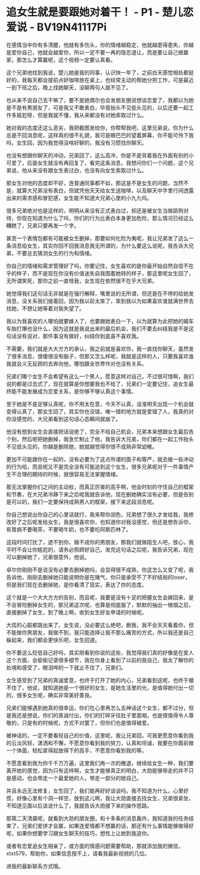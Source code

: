 # 追女生就是要跟她对着干！ - P1 - 楚儿恋爱说 - BV19N41117Pi

在感情当中你有多清醒，他就有多伤头，你的情绪越稳定，他就越患得患失，你越是爱你自己，他就会越爱你，所以一定不要一再的隐忍退让，而是要让自己做赢家，那怎么才算赢呢，这个视频一定要认真看。

这个兄弟他找到我说，楚儿她是我的同事，认识快一年了，之前白天感觉相处都挺好的，我每天都会提前点好咖啡放在桌上，也经常主动的帮她分担工作，可是最近一到下班之后，晚上找她聊天，没聊两句人就不见了。

也从来不说自己去干嘛了，要不是她偶尔也会发朋友圈说想谈恋爱了，我都以为她是不是有男朋友了，可是我又不敢表白，毕竟抬头不见低头见的，以后还要一起工作多尴尬呀，但是我就不懂，我从来都没有对她索取过什么。

她对我的态度还这么恶劣，我把截图发给你，你帮帮我吧，这里兄弟说，你为什么总是不回消息呢，这样真的很不礼貌，我可是眼巴巴的望着屏幕，你不能可怜下我吗，女生回，因为我觉得没啥好聊的，我没有习惯找你聊天。

也没有想跟你聊天的冲动，兄弟回了，这么高冷，你是不是背着我在外面有别的小可爱了，后面女生就没有再回复了，看完这条消息，我想问你们一个问题，这个兄弟说，他从来没有跟女生表过白，也没有向女生索取过什么。

那女生对他的态度却不好，连普通同事都不如，那这是不是女生的问题，当然不是，就算大兄弟没有表白，但就凭他天天给女生送咖啡，以及聊天中字里行间透露出来的需求感和冒犯感，女生能不知道大兄弟心里的小九九吗。

很多兄弟绝对也是这样的，明明从来没有正式表白过，却还是被女生当做舔狗对待，你现在知道为什么了吗，你们的行为比表白本身更加危险，那么情况已经这么糟糕了，兄弟只要再发一个字。

甚至一个表情包都有可能被女生删掉，那要如何化险为夷呢，我让兄弟发了这么一条消息给女生，其实你回不回我消息我无所谓的，为什么要这么说呢，我告诉大兄弟，不要总去猜测女生的行为和情绪。

你自己的情绪和需求管理好了吗，你要记住，女生喜欢的是你最开始自然自信不在乎的样子，而不是现在你没有价值迷失自我围着她转的样子，那这里呢女生回了，无所谓笑死，那你之前一直怪我，女生现在依然很不在乎大兄弟。

她觉得我们这句话无非就是在强行解释，嘴里说的无所谓，但还是在不停的给她发消息，没关系我们接着回，因为我以前太笨了，笨到我以为如果喜欢谁就满世界去找她，不想让她等着对我失望了。

我以为我喜欢的人哪怕就要嫁人了，也要跟她表白一下，以为就算为此把她的婚车车胎打爆也没什么，因为这就是我说出来的最后机会，我们不要去纠结我是不是这句话没有说对，那件事没有做好，纠结你到底喜不喜欢我。

不需要，我们就是大大方方的承认，我之前就是喜欢你，我一直找你聊天，虽然发了很多消息，很傻很没有脑子，但那又怎么样呢，我就是这样的人，只要我喜欢谁我就会义无反顾的去奔向他，哪怕跟全世界作对也没有关系。

兄弟们哪个女生不会希望有这么一个男人，愿意这样对自己，不过很可惜啊，我们说的都是过去式了，现在就算是你想要我也不给了，兄弟们一定要记住，追女生最终能不能发展成为恋爱关系，是你够不够认真这个事情。

至于她是不是足够认真呢，你不用太在意，今天不认真，没准明天出现一个机会就变得认真了，那女生回了，其实你也没错，唯一错的地方就是爱错了人，我真的对你没感觉的，大兄弟看到这句话心态瞬间就崩了。

他没有想到女生会直接把话说绝了，完全不给自己机会，兄弟本来想跟女生最后告个别，然后呢把她删掉，我急忙制止了他，我告诉大兄弟，你们都在一起工作抬头不见低头见的，你越是删除她，她就越觉得你很不成熟非常幼稚。

更加不可能跟你在一起的，没有必要为了这点所谓的面子和尊严，就去做一些冲动的行为哈，而且呢又不是完全没有可能追到这个女生，很多兄弟呢对于一件事情产生不合理的期待的时候，就很容易无法掌握情绪。

那无法掌握你们之间的主动权，而真正厉害的高手啊，他会时刻的守住自己的框架和节奏，在大兄弟冷静下来之后呢我就告诉他，现在删她确实没有必要，但是告别是可以的，我们一定要保持成熟男人的框架，接下来这段消息呢。

你自己想说出你自己的心里话就行，我来帮你润色，兄弟想了很久才发给我，我修改好了之后呢发给女生，我是很喜欢你，也知道你对我没感觉，但还是想告诉你，有胃病不要喝茶，不要喝牛奶，也不要吃阿斯匹林了。

这段时间打扰了，遮不到你，做不成你的男朋友，那我们就做陌生人吧，放心，我平时不会让你尴尬的，请务必照顾好自己，发完这句话之后呢，我告诉兄弟，现在可以删掉她了，兄弟很意外，他说。

卓尔你刚刚不是说没有必要去删掉她吗，会显得很不成熟，你这怎么又变了呢，我告诉他，刚刚去删掉她只能说明你是在赌气，你只是承受不了不好结局的loser，但是我们现在去删掉她，是你看清了现实，表达了你的态度。

这个就是一个大大方方的告别，而且呢，我要是没有十足的把握女生会嫁回来，是不会冒险删掉女生的，那兄弟这次呢，也算是彻底服了，默默的抽出一根烟之后，直接删掉了女生，到了晚上啊，收到女生好友申请的时候呢。

大炫的心脏都跳出来了，女生说，没必要这么绝吧，删我，我不会天天看着你，但不能做你男朋友，我做不到，我只能选择让我不那么痛苦的方式，所以我还是自己躲起来，我们都会更快乐吧，女生回道。

你不要这么贬低自己好吗，其实刚看到你说的这些，我觉得我们真的好像是在爱人这个方面，会偷偷记录很多细节，我在你身上看到了以前的我自己，我太了解你的处境和感受了，眼泪哗的一下就止不住了，兄弟们。

女生感受到了兄弟的真诚爱意，也终于打开了她的内心，兄弟看到这呢，也终于绷不住了，他说，就知道她是一个很好的女生，是她生活里的光，是值得她付出一切的，很多女生呢，确实非常美好善良。

兄弟们能够遇到她真的很幸运，你们在心里再怎么去神话这个女生，都不过分，但是我还是想说，你们的真诚付出，你们的打碎牙往肚子里面咽，也是很值得令人尊敬的，只是有的时候呢，方式不对罢了，但你们也是值得被爱。

被神话的，一定不要看轻自己的价值，这里呢，我让兄弟回，可我更愿意你看到我的云淡风轻，潇洒和不懈，不愿意你看到我的努力，认真和坦诚，我要在你面前做一个体面，轻松拿得起放得下的高手，不愿意你看到我的等。

不愿意看到我为你千千万万遍，这里我们再一次的撤退，继续给女生一种，我们要离开她的感觉，因为只有这样啊，女生才能够真正的明白，大勋能够带走的并不只是感动，也会带走一个最爱她的人，带走一部分的她自己。

并且永远无法修复，女生回了，我们能再好好谈谈吗，我不知道为什么，心里好慌，好像心里有个洞一样空，放到这儿啊，我让大勋直接去找女生，兄弟很紧张，不知道见面以后该说什么了，我就告诉大勋接下来的操作思路。

那第二天清晨呢，就看到大勋的朋友圈，和十多条的消息轰炸，我知道我的任务结束了，兄弟们爱拼才会赢，如果连爱情都不想赢的话，那还有什么事情能够做得好呢，如果你想要学习跟女生聊天的技巧，想性上让她到我追你。

或者有恋爱追女生相亲了，或方面的情感问题需要帮助，那就添加我的微信，xtxt579，帮助你，如果信息按不上，请看我最新视频的几位。

进我的最新联系方式哦。